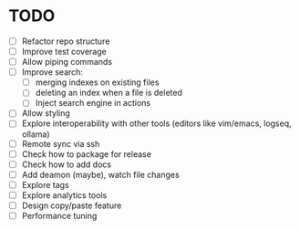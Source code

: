 # TODO

- [ ] Refactor repo structure
- [ ] Improve test coverage
- [ ] Allow piping commands
- [ ] Improve search:
  - [ ] merging indexes on existing files
  - [ ] deleting an index when a file is deleted
  - [ ] Inject search engine in actions
- [ ] Allow styling
- [ ] Explore interoperability with other tools (editors like vim/emacs, logseq, ollama)
- [ ] Remote sync via ssh
- [ ] Check how to package for release
- [ ] Check how to add docs
- [ ] Add deamon (maybe), watch file changes
- [ ] Explore tags
- [ ] Explore analytics tools
- [ ] Design copy/paste feature
- [ ] Performance tuning
